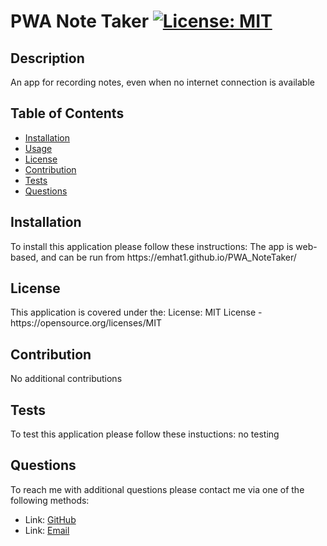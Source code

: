 # PWA Note Taker [![License: MIT](https://img.shields.io/badge/License-MIT-yellow.svg)](https://opensource.org/licenses/MIT)

## Description 
<p>An app for recording notes, even when no internet connection is available <p>
    
## Table of Contents 
- [Installation](#Installation)
- [Usage](#Usage)
- [License](#License)
- [Contribution](#Contribution)
- [Tests](#Tests)
- [Questions](#Questions)

## Installation 
<p>To install this application please follow these instructions: The app is web-based, and can be run from https://emhat1.github.io/PWA_NoteTaker/<p> 

## License 
<p> This application is covered under the: License: MIT License - https://opensource.org/licenses/MIT
</p> 

## Contribution 
<p> No additional contributions</p>

## Tests 
<p> To test this application please follow these instuctions: no testing </p>

## Questions 
<p> To reach me with additional questions please contact me via one of the following methods: </p>

- Link: [GitHub](https://github.com/emhat1)
- Link: [Email](mailto:erin@hatherell.au) 
